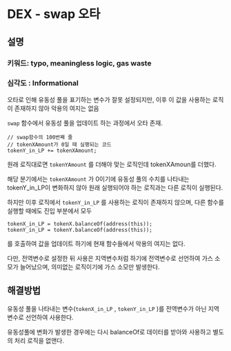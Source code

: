 # DEX - swap 오타

## 설명

<aside>

### **키워드: typo, meaningless logic, gas waste**

### **심각도 : Informational**

오타로 인해 유동성 풀을 표기하는 변수가 잘못 설정되지만, 이후 이 값을 사용하는 로직이 존재하지 않아 악용의 여지는 없음

</aside>

`swap` 함수에서 유동성 풀을 업데이트 하는 과정에서 오타 존재.

```solidity
// swap함수의 100번째 줄
// tokenXAmount가 0일 때 실행되는 코드
tokenY_in_LP += tokenXAmount;
```

원래 로직대로면 `tokenYAmount` 를 더해야 맞는 로직인데 tokenXAmoun를 더했다.

해당 분기에서는 `tokenXAmount` 가 0이기에 유동성 풀의 수치를 나타내는 tokenY_in_LP이 변화하지 않아 원래 실행되어야 하는 로직과는 다른 로직이 실행된다.

하지만 이후 로직에서 `tokenY_in_LP` 를 사용하는 로직이 존재하지 않으며, 다른 함수를 실행할 때에도 진입 부분에서 모두

```solidity
tokenX_in_LP = tokenX.balanceOf(address(this));
tokenY_in_LP = tokenY.balanceOf(address(this));
```

를 호출하여 값을 업데이트 하기에 현재 함수들에서 악용의 여지는 없다.

다만, 전역변수로 설정한 뒤 사용은 지역변수처럼 하기에 전역변수로 선언하여 가스 소모가 늘어났으며, 의미없는 로직이기에 가스 소모만 발생한다.

## 해결방법

유동성 풀을 나타내는 변수(`tokenX_in_LP` , `tokenY_in_LP` )를 전역변수가 아닌 지역변수로 선언하여 사용한다.

유동성풀에 변화가 발생한 경우에는 다시 balanceOf로 데이터를 받아와 사용하고 별도의 처리 로직을 없앤다.
